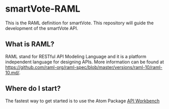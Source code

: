 # smartVote-RAML
This is the RAML definition for smartVote. This repository will guide the development of the smartVote API.

## What is RAML?
RAML stand for RESTful API Modeling Language and it is a platform independent language for designing APIs.
More information can be found at https://github.com/raml-org/raml-spec/blob/master/versions/raml-10/raml-10.md/.

## Where do I start?
The fastest way to get started is to use the Atom Package [API Workbench](http://apiworkbench.com/)

